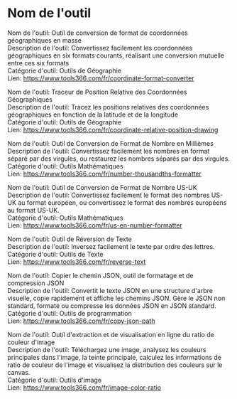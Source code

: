 # Nom de l'outil

Nom de l'outil: Outil de conversion de format de coordonnées géographiques en masse  
Description de l'outil: Convertissez facilement les coordonnées géographiques en six formats courants, réalisant une conversion mutuelle entre ces six formats  
Catégorie d'outil: Outils de Géographie  
Lien: https://www.tools366.com/fr/coordinate-format-converter

Nom de l'outil: Traceur de Position Relative des Coordonnées Géographiques  
Description de l'outil: Tracez les positions relatives des coordonnées géographiques en fonction de la latitude et de la longitude  
Catégorie d'outil: Outils de Géographie  
Lien: https://www.tools366.com/fr/coordinate-relative-position-drawing

Nom de l'outil: Outil de Conversion de Format de Nombre en Millièmes  
Description de l'outil: Convertissez facilement les nombres en format séparé par des virgules, ou restaurez les nombres séparés par des virgules.  
Catégorie d'outil: Outils Mathématiques  
Lien: https://www.tools366.com/fr/number-thousandths-formatter

Nom de l'outil: Outil de Conversion de Format de Nombre US-UK  
Description de l'outil: Convertissez facilement le format des nombres US-UK au format européen, ou convertissez le format des nombres européens au format US-UK.  
Catégorie d'outil: Outils Mathématiques  
Lien: https://www.tools366.com/fr/us-en-number-formatter

Nom de l'outil: Outil de Réversion de Texte  
Description de l'outil: Inversez facilement le texte par ordre des lettres.  
Catégorie d'outil: Outils de Texte  
Lien: https://www.tools366.com/fr/reverse-text

Nom de l'outil: Copier le chemin JSON, outil de formatage et de compression JSON  
Description de l'outil: Convertit le texte JSON en une structure d'arbre visuelle, copie rapidement et affiche les chemins JSON. Gère le JSON non standard, formate ou compresse les données JSON en JSON standard.  
Catégorie d'outil: Outils de programmation  
Lien: https://www.tools366.com/fr/copy-json-path

Nom de l'outil: Outil d'extraction et de visualisation en ligne du ratio de couleur d'image  
Description de l'outil: Téléchargez une image, analysez les couleurs principales dans l'image, la teinte principale, calculez les informations de ratio de couleur de l'image et visualisez la distribution des couleurs sur le canvas.  
Catégorie d'outil: Outils d'image  
Lien: https://www.tools366.com/fr/image-color-ratio

